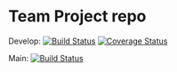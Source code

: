 # Team Project repo

Develop: [![Build Status](https://app.travis-ci.com/gcivil-nyu-org/INET-Wednesday-Spring2024-Team-1.svg?branch=develop)](https://app.travis-ci.com/gcivil-nyu-org/INET-Wednesday-Spring2024-Team-1)  [![Coverage Status](https://coveralls.io/repos/github/gcivil-nyu-org/INET-Wednesday-Spring2024-Team-1/badge.svg?branch=)](https://coveralls.io/github/gcivil-nyu-org/INET-Wednesday-Spring2024-Team-1?branch=)

Main: [![Build Status](https://app.travis-ci.com/gcivil-nyu-org/INET-Wednesday-Spring2024-Team-1.svg?branch=master)](https://app.travis-ci.com/gcivil-nyu-org/INET-Wednesday-Spring2024-Team-1)